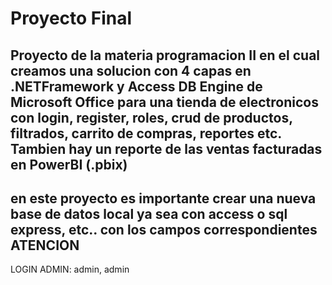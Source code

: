 # Proyecto Final
Proyecto de la materia programacion II en el cual creamos una solucion con 4 capas en .NETFramework y Access DB Engine de Microsoft Office para una tienda de electronicos con login, register, roles, crud de productos, filtrados, carrito de compras, reportes etc.
Tambien hay un reporte de las ventas facturadas en PowerBI (.pbix)
----------------------------------------------------------------------------------------------------------------------------------------------------------
en este proyecto es importante crear una nueva base de datos local ya sea con access o sql express, etc.. con los campos correspondientes
ATENCION 
--------
LOGIN ADMIN: admin, admin

